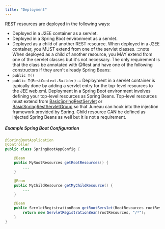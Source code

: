```yaml
---
title: "Deployment"
---
```


REST resources are deployed in the following ways:
- Deployed in a J2EE container as a servlet.
- Deployed in a Spring Boot environment as a servlet.
- Deployed as a child of another REST resource.
When deployed in a J2EE container, you MUST extend from one of the servlet classes.
:::note
When deployed as a child of another resource, you MAY extend from one of the servlet classes but it's
not necessary.
The only requirement is that the class be annotated with @Rest and have one of the following constructors
if they aren't already Spring Beans:
- `public T()`
- `public T(RestContext.Builder)`
:::
Deployment in a servlet container is typically done by adding a servlet entry for the top-level resources to the JEE web.xml.
Deployment in a Spring Boot environment involves defining your top-level resources as Spring Beans.
Top-level resources must extend from [BasicSpringRestServlet](../apidocs/org/apache/juneau/rest/springboot/BasicSpringRestServlet.html) or [BasicSpringRestServletGroup](../apidocs/org/apache/juneau/rest/springboot/BasicSpringRestServletGroup.html)
so that Juneau can hook into the injection framework provided by Spring.  Child resource CAN be defined as injected Spring Beans
as well but it is not a requirement.
##### Example Spring Boot Configuration
```java
@SpringBootApplication
@Controller
public class SpringBootAppConfig {

    @Bean
    public MyRootResources getRootResources() {
        ...
    }

    @Bean
    public MyChildResource getMyChildResource() {
        ...
    }

    @Bean
    public ServletRegistrationBean getRootServlet(RootResources rootResources) {
        return new ServletRegistrationBean(rootResources, "/*");
    }
}
```